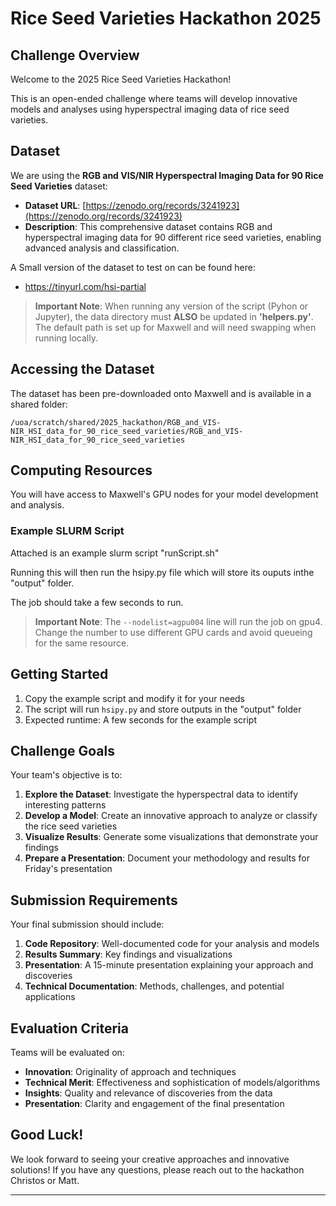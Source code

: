 # Rice Seed Varieties Hackathon 2025 

## Challenge Overview

Welcome to the 2025 Rice Seed Varieties Hackathon! 

This is an open-ended challenge where teams will develop innovative models and analyses using hyperspectral imaging data of rice seed varieties.

## Dataset

We are using the **RGB and VIS/NIR Hyperspectral Imaging Data for 90 Rice Seed Varieties** dataset:
- **Dataset URL**: [https://zenodo.org/records/3241923](https://zenodo.org/records/3241923)
- **Description**: This comprehensive dataset contains RGB and hyperspectral imaging data for 90 different rice seed varieties, enabling advanced analysis and classification.

A Small version of the dataset to test on can be found here:

- https://tinyurl.com/hsi-partial

> **Important Note**: When running any version of the script (Pyhon or Jupyter), the data directory must **ALSO** be updated in **'helpers.py'**. The default path is set up for Maxwell and will need swapping when running locally.

## Accessing the Dataset

The dataset has been pre-downloaded onto Maxwell and is available in a shared folder:

```
/uoa/scratch/shared/2025_hackathon/RGB_and_VIS-NIR_HSI_data_for_90_rice_seed_varieties/RGB_and_VIS-NIR_HSI_data_for_90_rice_seed_varieties
```

## Computing Resources

You will have access to Maxwell's GPU nodes for your model development and analysis.

### Example SLURM Script
Attached is an example slurm script "runScript.sh"

Running this will then run the hsipy.py file which will store its ouputs inthe "output" folder.

The job should take a few seconds to run.

> **Important Note**: The `--nodelist=agpu004` line will run the job on gpu4. Change the number to use different GPU cards and avoid queueing for the same resource.

## Getting Started

1. Copy the example script and modify it for your needs
2. The script will run `hsipy.py` and store outputs in the "output" folder
3. Expected runtime: A few seconds for the example script

## Challenge Goals

Your team's objective is to:

1. **Explore the Dataset**: Investigate the hyperspectral data to identify interesting patterns
2. **Develop a Model**: Create an innovative approach to analyze or classify the rice seed varieties
3. **Visualize Results**: Generate some visualizations that demonstrate your findings
4. **Prepare a Presentation**: Document your methodology and results for Friday's presentation

## Submission Requirements

Your final submission should include:

1. **Code Repository**: Well-documented code for your analysis and models
2. **Results Summary**: Key findings and visualizations
3. **Presentation**: A 15-minute presentation explaining your approach and discoveries
4. **Technical Documentation**: Methods, challenges, and potential applications

## Evaluation Criteria

Teams will be evaluated on:

- **Innovation**: Originality of approach and techniques
- **Technical Merit**: Effectiveness and sophistication of models/algorithms
- **Insights**: Quality and relevance of discoveries from the data
- **Presentation**: Clarity and engagement of the final presentation

## Good Luck!

We look forward to seeing your creative approaches and innovative solutions! If you have any questions, please reach out to the hackathon Christos or Matt.

---
